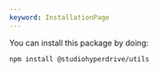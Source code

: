 ```yaml
---
keyword: InstallationPage
---
```


You can install this package by doing:

```shell
npm install @studiohyperdrive/utils
```
